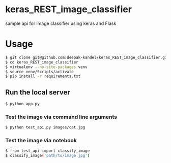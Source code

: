 # keras_REST_image_classifier
sample api for image classifier using keras and Flask

# Usage
```bash
$ git clone git@github.com:deepak-kandel/keras_REST_image_classifier.git
$ cd keras_REST_image_classifier
$ virtualenv --no-site-packages venv
$ source venv/Scripts/activate
$ pip install -r requirements.txt
```
## Run the local server
```bash
$ python app.py
```
### Test the image  via command line arguments
```bash
$ python test_api.py images/cat.jpg
```
### Test the image via notebook
```bash
$ from test_api import classify_image
$ classify_image('path/to/image.jpg')
